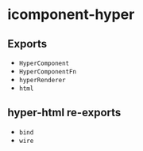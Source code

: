 # icomponent-hyper

## Exports

- `HyperComponent`
- `HyperComponentFn`
- `hyperRenderer`
- `html`

## hyper-html re-exports

- `bind`
- `wire`
